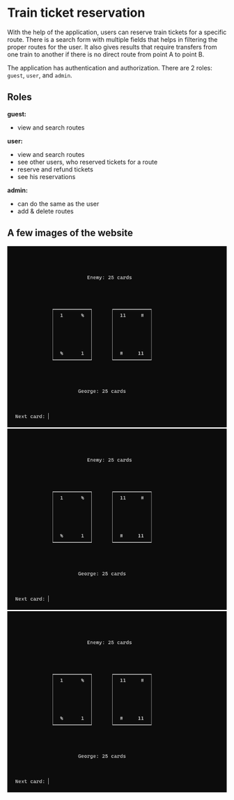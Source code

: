 # Train ticket reservation
With the help of the application, users can reserve train tickets for a specific route. There is a search form with multiple fields that helps in filtering the proper routes for the user. It also gives results that require transfers from one train to another if there is no direct route from point A to point B.

The application has authentication and authorization. There are 2 roles: `guest`, `user`, and `admin`.

## Roles

**guest:**  
  - view and search routes

**user:** 
  - view and search routes
  - see other users, who reserved tickets for a route
  - reserve and refund tickets 
  - see his reservations
               
**admin:**
  - can do the same as the user
  - add & delete routes
  
  
  ## A few images of the website
  
<img src="https://github.com/nandor23/doubly-linked-list/blob/main/card_game.png" alt="game" width="600"/>
<img src="https://github.com/nandor23/doubly-linked-list/blob/main/card_game.png" alt="game" width="600"/>
<img src="https://github.com/nandor23/doubly-linked-list/blob/main/card_game.png" alt="game" width="600"/>

  
